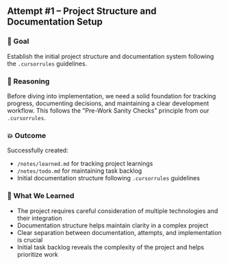 ## Attempt #1 – Project Structure and Documentation Setup

### 🎯 Goal
Establish the initial project structure and documentation system following the `.cursorrules` guidelines.

### 🧠 Reasoning
Before diving into implementation, we need a solid foundation for tracking progress, documenting decisions, and maintaining a clear development workflow. This follows the "Pre-Work Sanity Checks" principle from our `.cursorrules`.

### 💥 Outcome
Successfully created:
- `/notes/learned.md` for tracking project learnings
- `/notes/todo.md` for maintaining task backlog
- Initial documentation structure following `.cursorrules` guidelines

### 📘 What We Learned
- The project requires careful consideration of multiple technologies and their integration
- Documentation structure helps maintain clarity in a complex project
- Clear separation between documentation, attempts, and implementation is crucial
- Initial task backlog reveals the complexity of the project and helps prioritize work 